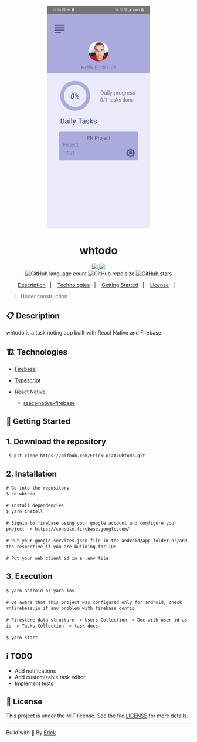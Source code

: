 <p align="center"> 
  <img alt="whtodo icon" src=".github/Dashboard.jpeg"  width="280"/>
</p>

<h1 align="center"> whtodo </h1>

<p align="center">
  <a href="https://github.com/ErickLuizA/whtodo/graphs/commit-activity" alt="Maintenance">
    <img src="https://img.shields.io/badge/Maintained%3F-yes-1EAE72.svg" />
  </a>

  <a href="./LICENSE" alt="License: MIT">
    <img src="https://img.shields.io/badge/License-MIT-1EAE72.svg" />
  </a>

<br/>

<img alt="GitHub language count" src="https://img.shields.io/github/languages/count/ErickLuizA/whtodo?color=blue">

<img alt="GitHub repo size" src="https://img.shields.io/github/repo-size/ErickLuizA/whtodo">

<a href="https://github.com/ErickLuizA/whtodo/stargazers">
  <img alt="GitHub stars" src="https://img.shields.io/github/stars/ErickLuizA/whtodo?style=social">
</a>

<p align="center">
  <a href="#clipboard-description">Description</a>&nbsp;&nbsp;&nbsp;|&nbsp;&nbsp;&nbsp;
  <a href="#building_construction-technologies">Technologies</a>&nbsp;&nbsp;&nbsp;|&nbsp;&nbsp;&nbsp;
  <a href="#rocket-getting-started">Getting Started</a>&nbsp;&nbsp;&nbsp;|&nbsp;&nbsp;&nbsp;
  <a href="#memo-license">License</a>&nbsp;&nbsp;&nbsp;|&nbsp;&nbsp;&nbsp;
</p>

> Under construction

## :clipboard: Description

whtodo is a task noting app built with React Native and Firebase

## :building_construction: Technologies

- [Firebase](https://firebase.google.com)

- [Typescript](https://www.typescriptlang.org/)

- [React Native](https://reactnative.dev/)
  - [react-native-firebase](https://rnfirebase.io/)

## :rocket: Getting Started

## 1. Download the repository

```shell
 $ git clone https://github.com/ErickLuizA/whtodo.git
```

## 2. Installation

```shell
# Go into the repository
$ cd whtodo

# Install dependencies
$ yarn install

# Signin to firebase using your google account and configure your project -> https://console.firebase.google.com/

# Put your google.services.json file in the android/app folder or/and the respective if you are building for IOS

# Put your web client id in a .env file
```

## 3. Execution

```shell
$ yarn android or yarn ios

# Be aware that this project was configured only for android, check rnfirebase.io if any problem with firebase config

# Firestore data structure -> Users Collection -> Doc with user id as id -> Tasks Collection -> task docs 

$ yarn start
```

## :information_source: TODO
  - Add notifications
  - Add customizable task editor
  - Implement tests

## :memo: License

This project is under the MIT license. See the file [LICENSE](LICENSE) for more details.

---

Build with 💙 By [Erick](https://erickluiz.netlify.app/)

